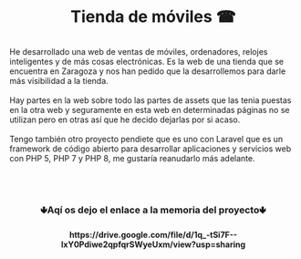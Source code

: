  <h1 align="center">Tienda de móviles ☎</h1><br>
He desarrollado una web de ventas de móviles, ordenadores, relojes inteligentes y de más cosas electrónicas. Es la web de una tienda que se encuentra en Zaragoza y nos han pedido que la desarrollemos para darle más visibilidad a la tienda.
<br><br>
Hay partes en la web sobre todo las partes de assets que las tenia puestas en la otra web y seguramente en esta web en determinadas páginas no se utilizan pero en otras así que he decido dejarlas por si acaso.
<br><br>
Tengo también otro proyecto pendiete que es uno con Laravel que es  un framework de código abierto para desarrollar aplicaciones y servicios web con PHP 5, PHP 7 y PHP 8, me gustaría reanudarlo más adelante.

<br><br>
<h3 align="center"center>🢃Aqí os dejo el enlace a la memoria del proyecto🢃</h3>
<h4 align="center"center>  https://drive.google.com/file/d/1q_-tSi7F--lxY0Pdiwe2qpfqrSWyeUxm/view?usp=sharing</h43>




